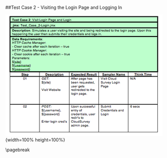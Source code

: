 ##Test Case 2 - Visiting the Login Page and Logging In


![Test Case 2. \label{Test Case 2}](04_assets/testcases/tc2.png){width=100% height=100%}

\pagebreak



